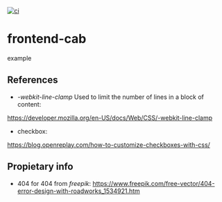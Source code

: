 [![ci](https://github.com/mercuryeater/frontend-cab-fork/actions/workflows/ci-test.yml/badge.svg)](https://github.com/mercuryeater/frontend-cab-fork/actions/workflows/ci-test.yml)
# frontend-cab

example

## References

- _-webkit-line-clamp_ Used to limit the number of lines in a block of content:

https://developer.mozilla.org/en-US/docs/Web/CSS/-webkit-line-clamp

- checkbox:

 https://blog.openreplay.com/how-to-customize-checkboxes-with-css/

## Propietary info

- 404 for 404 from _freepik_: https://www.freepik.com/free-vector/404-error-design-with-roadworks_1534921.htm
